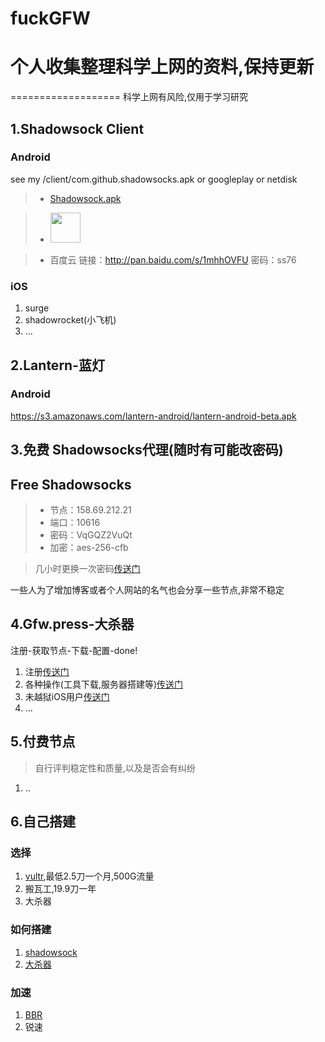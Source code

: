 # fuckGFW
# 个人收集整理科学上网的资料,保持更新
===================
科学上网有风险,仅用于学习研究

## 1.Shadowsock Client
### Android
see my /client/com.github.shadowsocks.apk or googleplay or netdisk
>- [Shadowsock.apk](/client/com.github.shadowsocks.apk)

>- <a href="https://play.google.com/store/apps/details?id=com.github.shadowsocks"><img src="https://play.google.com/intl/en_us/badges/images/generic/en-play-badge.png" height="48"></a>

>- 百度云 链接：http://pan.baidu.com/s/1mhhOVFU 密码：ss76

### iOS
1. surge
2. shadowrocket(小飞机)
3. ...

## 2.Lantern-蓝灯
### Android
https://s3.amazonaws.com/lantern-android/lantern-android-beta.apk


## 3.免费 Shadowsocks代理(随时有可能改密码)
## Free Shadowsocks 
 
  
> - 节点：158.69.212.21
> - 端口：10616
> - 密码：VqGQZ2VuQt
> - 加密：aes-256-cfb

> 几小时更换一次密码[传送门](http://ss.ishadowx.com/)

一些人为了增加博客或者个人网站的名气也会分享一些节点,非常不稳定


## 4.Gfw.press-大杀器
  注册-获取节点-下载-配置-done!
  1. 注册[传送门](https://gfw.press)
  2. 各种操作(工具下载,服务器搭建等)[传送门](https://gfw.press/blog/?p=2047)
  3. 未越狱iOS用户[传送门](http://blog.wateroot.com/ios/ios-use-gfw-press.html)
  4. ...

## 5.付费节点
> 自行评判稳定性和质量,以及是否会有纠纷
1. ..

## 6.自己搭建

### 选择
1. [vultr](http://www.vultr.com/?ref=7135423),最低2.5刀一个月,500G流量
2. 搬瓦工,19.9刀一年
3. 大杀器

### 如何搭建
1. [shadowsock](http://blog.wateroot.com/linux/vultr-install-shadowsock.html)
2. [大杀器](https://gfw.press/blog/?p=21)

### 加速
1. [BBR](http://blog.wateroot.com/linux/linux-shadowsocks-bbr.html)
2. 锐速
 
